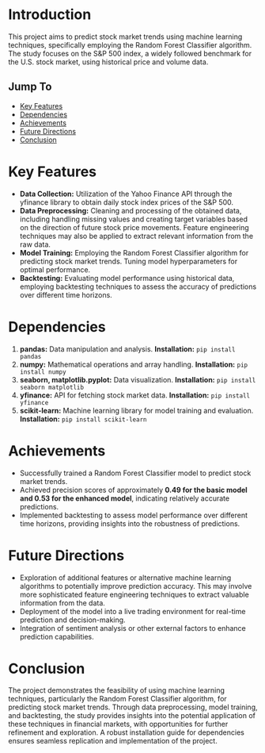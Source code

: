 # Introduction
This project aims to predict stock market trends using machine learning techniques, specifically employing the Random Forest Classifier algorithm. The study focuses on the S&P 500 index, a widely followed benchmark for the U.S. stock market, using historical price and volume data.

## Jump To
+ [Key Features](#features)
+ [Dependencies](#dependencies)
+ [Achievements](#achievements)
+ [Future Directions](#future)
+ [Conclusion](#conclusion)

# Key Features <a name="features"></a>
+ **Data Collection:** Utilization of the Yahoo Finance API through the yfinance library to obtain daily stock index prices of the S&P 500.
+ **Data Preprocessing:** Cleaning and processing of the obtained data, including handling missing values and creating target variables based on the direction of future stock price movements. Feature engineering techniques may also be applied to extract relevant information from the raw data.
+ **Model Training:** Employing the Random Forest Classifier algorithm for predicting stock market trends. Tuning model hyperparameters for optimal performance.
+ **Backtesting:** Evaluating model performance using historical data, employing backtesting techniques to assess the accuracy of predictions over different time horizons.

# Dependencies<a name="dependencies"></a>
1. **pandas:** Data manipulation and analysis.
**Installation:** `pip install pandas`
2. **numpy:** Mathematical operations and array handling.
**Installation:** `pip install numpy`
3. **seaborn, matplotlib.pyplot:** Data visualization.
**Installation:** `pip install seaborn matplotlib`
4. **yfinance:** API for fetching stock market data.
**Installation:** `pip install yfinance`
5. **scikit-learn:** Machine learning library for model training and evaluation.
**Installation:** `pip install scikit-learn`

# Achievements<a name="achievements"></a>
+ Successfully trained a Random Forest Classifier model to predict stock market trends.
+ Achieved precision scores of approximately ****0.49 for the basic model and 0.53 for the enhanced model****, indicating relatively accurate predictions.
+ Implemented backtesting to assess model performance over different time horizons, providing insights into the robustness of predictions.
  
# Future Directions<a name="future"></a>
+ Exploration of additional features or alternative machine learning algorithms to potentially improve prediction accuracy. This may involve more sophisticated feature engineering techniques to extract valuable information from the data.
+ Deployment of the model into a live trading environment for real-time prediction and decision-making.
+ Integration of sentiment analysis or other external factors to enhance prediction capabilities.
  
# Conclusion<a name="conclusion"></a>
The project demonstrates the feasibility of using machine learning techniques, particularly the Random Forest Classifier algorithm, for predicting stock market trends. Through data preprocessing, model training, and backtesting, the study provides insights into the potential application of these techniques in financial markets, with opportunities for further refinement and exploration. A robust installation guide for dependencies ensures seamless replication and implementation of the project.

